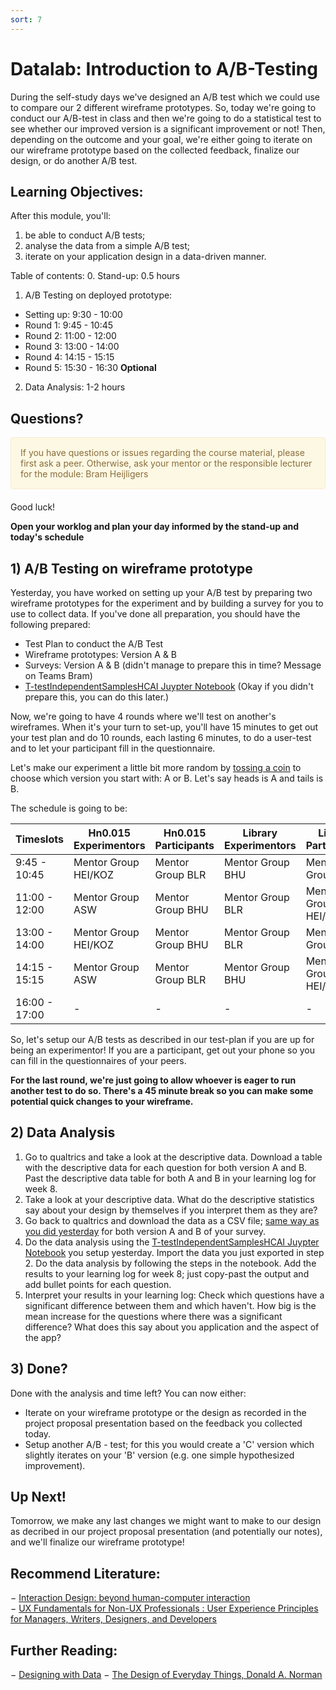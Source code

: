 ```yaml
---
sort: 7
---
```


# Datalab: Introduction to A/B-Testing
During the self-study days we've designed an A/B test which we could use to compare our 2 different wireframe prototypes. So, today we're going to conduct our A/B-test in class and then we're going to do a statistical test to see whether our improved version is a significant improvement or not! Then, depending on the outcome and your goal, we're either going to iterate on our wireframe prototype based on the collected feedback, finalize our design, or do another A/B test.

## Learning Objectives:
After this module, you'll:
1. be able to conduct A/B tests;
2. analyse the data from a simple A/B test;
3. iterate on your application design in a data-driven manner.

Table of contents:
0. Stand-up: 0.5 hours
1. A/B Testing on deployed prototype: 
- Setting up: 9:30 - 10:00
- Round 1: 9:45 - 10:45 
- Round 2: 11:00 - 12:00
- Round 3: 13:00 - 14:00
- Round 4: 14:15 - 15:15
- Round 5: 15:30 - 16:30 **Optional** 
2. Data Analysis: 1-2 hours


## Questions?

<div style="padding: 15px; border: 1px solid transparent; border-color: transparent; margin-bottom: 20px; border-radius: 4px; color: #8a6d3b;; background-color: #fcf8e3; border-color: #faebcc;">
If you have questions or issues regarding the course material, please first ask a peer. Otherwise, ask your mentor or the responsible lecturer for the module: Bram Heijligers
 </div>

Good luck!

**Open your worklog and plan your day informed by the stand-up and today's schedule**


## 1) A/B Testing on wireframe prototype
Yesterday, you have worked on setting up your A/B test by preparing two wireframe prototypes for the experiment and by building a survey for you to use to collect data. If you've done all preparation, you should have the following prepared:
- Test Plan to conduct the A/B Test
- Wireframe prototypes: Version A & B
- Surveys: Version A & B (didn't manage to prepare this in time? Message on Teams Bram)
- [T-testIndependentSamplesHCAI Juypter Notebook](./Assets/T-testIndependentSamplesHCAI.ipynb) (Okay if you didn't prepare this, you can do this later.)

Now, we're going to have 4 rounds where we'll test on another's wireframes. When it's your turn to set-up, you'll have 15 minutes to get out your test plan and do 10 rounds, each lasting 6 minutes, to do a user-test and to let your participant fill in the questionnaire. 

Let's make our experiment a little bit more random by [tossing a coin](https://justflipacoin.com/#flip-a-coin) to choose which version you start with: A or B. Let's say heads is A and tails is B.

The schedule is going to be:

| Timeslots | Hn0.015 Experimentors | Hn0.015 Participants | Library Experimentors | Library Participants
|-----------|-------------|-------------|-------------|-------------|
| 9:45 - 10:45 | Mentor Group HEI/KOZ | Mentor Group BLR | Mentor Group BHU | Mentor Group ASW |
| 11:00 - 12:00 | Mentor Group ASW | Mentor Group BHU | Mentor Group BLR | Mentor Group HEI/KOZ |
| 13:00 - 14:00 | Mentor Group HEI/KOZ | Mentor Group BHU | Mentor Group BLR | Mentor Group ASW |
| 14:15 - 15:15 | Mentor Group ASW | Mentor Group BLR | Mentor Group BHU | Mentor Group HEI/KOZ |
| 16:00 - 17:00 | - | - | - | - |

So, let's setup our A/B tests as described in our test-plan if you are up for being an experimentor! If you are a participant, get out your phone so you can fill in the questionnaires of your peers. 

**For the last round, we're just going to allow whoever is eager to run another test to do so. There's a 45 minute break so you can make some potential quick changes to your wireframe.**


## 2) Data Analysis
1. Go to qualtrics and take a look at the descriptive data. Download a table with the descriptive data for each question for both version A and B. Past the descriptive data table for both A and B in your learning log for week 8. 
2. Take a look at your descriptive data. What do the descriptive statistics say about your design by themselves if you interpret them as they are? 
3. Go back to qualtrics and download the data as a CSV file; [same way as you did yesterday](https://adsai.buas.nl/Study%20Content/Human-Centered%20Artificial%20Intelligence/ABUserTests.html#datalab-preparation-3-measuring-a-and-b-using-a-survey) for both version A and B of your survey. 
3. Do the data analysis using the [T-testIndependentSamplesHCAI Juypter Notebook](./Assets/T-testIndependentSamplesHCAI.ipynb) you setup yesterday. Import the data you just exported in step 2. Do the data analysis by following the steps in the notebook. Add the results to your learning log for week 8; just copy-past the output and add bullet points for each question.
3. Interpret your results in your learning log: Check which questions have a significant difference between them and which haven't. How big is the mean increase for the questions where there was a significant difference? What does this say about you application and the aspect of the app?


## 3) Done?
Done with the analysis and time left? You can now either:
- Iterate on your wireframe prototype or the design as recorded in the project proposal presentation based on the feedback you collected today.
- Setup another A/B - test; for this you would create a 'C' version which slightly iterates on your 'B' version (e.g. one simple hypothesized improvement).

## Up Next!
Tomorrow, we make any last changes we might want to make to our design as decribed in our project proposal presentation (and potentially our notes), and we'll finalize our wireframe prototype! 


## Recommend Literature:
−	[Interaction Design: beyond human-computer interaction](https://login.proxy1.dom1.nhtv.nl/login?url=https://search.ebscohost.com/login.aspx?direct=true&db=cat01829a&AN=buas.303541695&site=eds-live)   
−	[UX Fundamentals for Non-UX Professionals : User Experience Principles for Managers, Writers, Designers, and Developers](https://login.proxy1.dom1.nhtv.nl/login?url=https://search.ebscohost.com/login.aspx?direct=true&db=edsebk&AN=1892077&site=eds-live)

## Further Reading:
−	[Designing with Data](http://shop.oreilly.com/product/0636920026228.do)
−	[The Design of Everyday Things, Donald A. Norman](https://login.proxy1.dom1.nhtv.nl/login?url=https://search.ebscohost.com/login.aspx?direct=true&db=cat01829a&AN=buas.393706974&site=eds-live)
